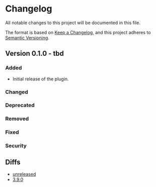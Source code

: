 # Changelog

All notable changes to this project will be documented in this file.

The format is based on [Keep a Changelog](https://keepachangelog.com/en/1.1.0/),
and this project adheres to [Semantic Versioning](https://semver.org/spec/v2.0.0.html).

## Version 0.1.0 - tbd

### Added

- Initial release of the plugin.

### Changed


### Deprecated


### Removed


### Fixed


### Security


## Diffs

- [unreleased](https://github.com/cap-java/cds-feature-advanced-event-meshg/compare/v3.9.0...HEAD)
- [3.9.0](https://github.com/cap-java/cds-feature-advanced-event-mesh/releases/tag/v3.9.0)
